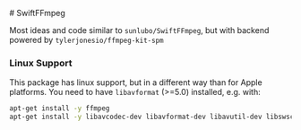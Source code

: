 # SwiftFFmpeg

Most ideas and code similar to `sunlubo/SwiftFFmpeg`, but with backend powered by `tylerjonesio/ffmpeg-kit-spm`


### Linux Support

This package has linux support, but in a different way than for Apple platforms. You need to have `libavformat` (>=5.0) installed, e.g. with:
```bash
apt-get install -y ffmpeg
apt-get install -y libavcodec-dev libavformat-dev libavutil-dev libswscale-dev libavfilter-dev libswresample-dev
```
